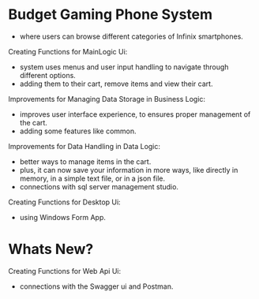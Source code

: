 # Budget Gaming Phone System
 - where users can browse different categories of Infinix smartphones.

Creating Functions for MainLogic Ui:
- system uses menus and user input handling to navigate through different options.
- adding them to their cart, remove items and view their cart.

Improvements for Managing Data Storage in Business Logic:
 - improves user interface experience, to ensures proper management of the cart.
 - adding some features like common.

Improvements for Data Handling in Data Logic:
 - better ways to manage items in the cart.
 - plus, it can now save your information in more ways, like directly in memory, in a simple text file, or in a json file.
 - connections with sql server management studio.

Creating Functions for Desktop Ui:
- using Windows Form App.

# Whats New?

Creating Functions for Web Api Ui:
- connections with the Swagger ui and Postman.

